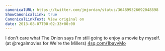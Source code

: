 ```yaml
---
canonicalURL: https://twitter.com/jmjordan/status/364899326692048898
ShowCanonicalLink: true
CanonicalLinkText: View original on
date: 2013-08-07T00:02:33+00:00
---
```

I don't care what The Onion says I'm still going to enjoy a movie by myself. (at @regalmovies for We're the Millers) [4sq.com/1bavvMo](http://4sq.com/1bavvMo)